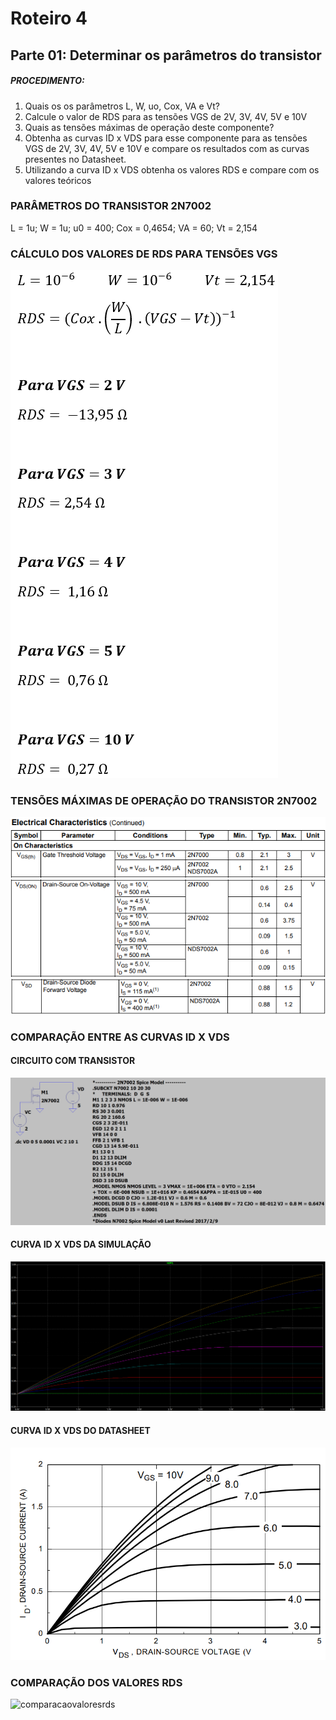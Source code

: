 # Roteiro 4

## Parte 01: Determinar os parâmetros do transistor

##### PROCEDIMENTO:

1. Quais os os parâmetros L, W, uo, Cox, VA e Vt?
2. Calcule o valor de RDS para as tensões VGS de 2V, 3V, 4V, 5V e 10V
3. Quais as tensões máximas de operação deste componente?
4. Obtenha as curvas ID x VDS para esse componente para as tensões VGS de 2V, 3V, 4V, 5V e 10V e compare os resultados com as curvas presentes no Datasheet.
5. Utilizando a curva ID x VDS obtenha os valores RDS e compare com os valores teóricos

### PARÂMETROS DO TRANSISTOR 2N7002

L = 1u;  W = 1u; u0 = 400; Cox = 0,4654; VA = 60; Vt = 2,154

### CÁLCULO DOS VALORES DE RDS PARA TENSÕES VGS

![calculotensoesvgs](/resources/imagens/relatorio4/parte1/calculotensoesvgs.png)

### TENSÕES MÁXIMAS DE OPERAÇÃO DO TRANSISTOR 2N7002

![tensoesmax2n70021](/resources/imagens/relatorio4/parte1/tensoesmax2n70021.png)
![tensoesmax2n70022](/resources/imagens/relatorio4/parte1/tensoesmax2n70022.png)
![tensoesmax2n70023](/resources/imagens/relatorio4/parte1/tensoesmax2n70023.png)

### COMPARAÇÃO ENTRE AS CURVAS ID X VDS

#### CIRCUITO COM TRANSISTOR

![circuitotransistor](/resources/imagens/relatorio4/parte1/circuitotransistor.png)

#### CURVA ID X VDS DA SIMULAÇÃO

![curvaidvdssimulacao](/resources/imagens/relatorio4/parte1/curvaidvdssimulacao.png)

#### CURVA ID X VDS DO DATASHEET

![curvaidvdsdatasheet](/resources/imagens/relatorio4/parte1/curvaidcdsdatasheet.png)

### COMPARAÇÃO DOS VALORES RDS

![comparacaovaloresrds](/resources/imagens/relatorio4/parte1/.png)
